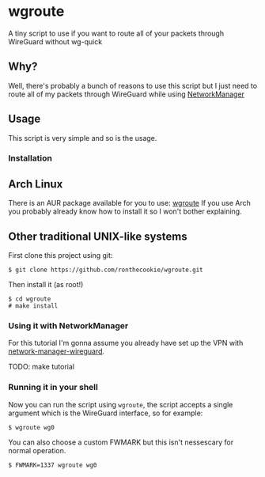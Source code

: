 # wgroute
A tiny script to use if you want to route all of your packets through WireGuard without wg-quick

## Why?
Well, there's probably a bunch of reasons to use this script but I just need to route all of my packets through WireGuard while using [NetworkManager](https://wiki.gnome.org/Projects/NetworkManager)

## Usage
This script is very simple and so is the usage.

### Installation

## Arch Linux
There is an AUR package available for you to use: [wgroute](https://aur.archlinux.org/packages/wgroute)
If you use Arch you probably already know how to install it so I won't bother explaining.
## Other traditional UNIX-like systems
First clone this project using git:
```shell
$ git clone https://github.com/ronthecookie/wgroute.git
```
Then install it (as root!)
```shell
$ cd wgroute
# make install
```
### Using it with NetworkManager

For this tutorial I'm gonna assume you already have set up the VPN with [network-manager-wireguard](https://github.com/max-moser/network-manager-wireguard/).

TODO: make tutorial

### Running it in your shell
Now you can run the script using `wgroute`, the script accepts a single argument which is the WireGuard interface, so for example:
```shell
$ wgroute wg0
```
You can also choose a custom FWMARK but this isn't nessescary for normal operation.
```shell
$ FWMARK=1337 wgroute wg0
```

